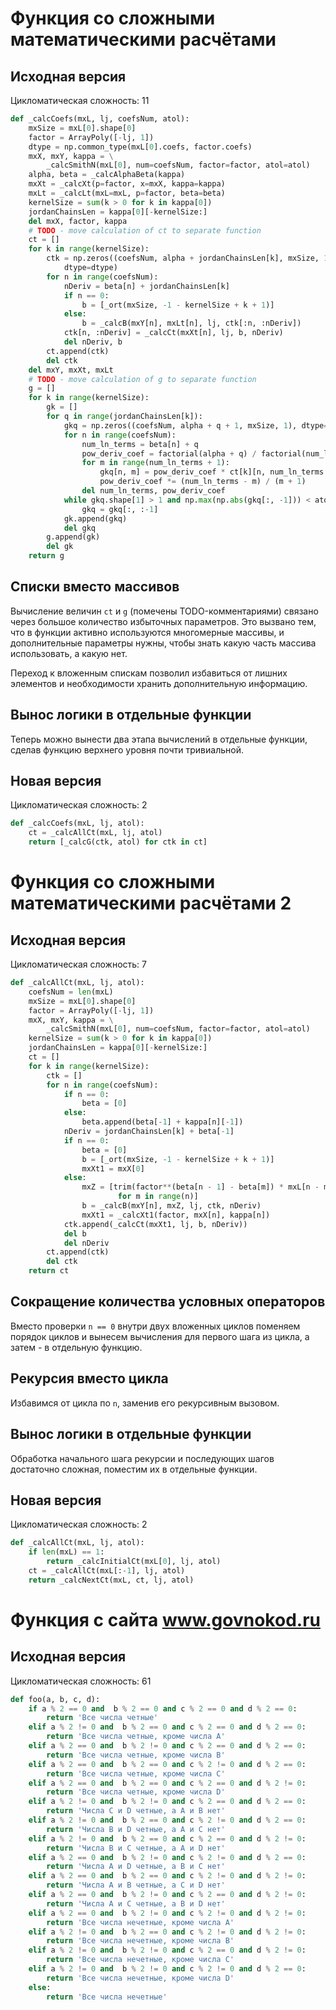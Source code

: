 # Функция со сложными математическими расчётами

## Исходная версия
Цикломатическая сложность: 11
```python
def _calcCoefs(mxL, lj, coefsNum, atol):
    mxSize = mxL[0].shape[0]
    factor = ArrayPoly([-lj, 1])
    dtype = np.common_type(mxL[0].coefs, factor.coefs)
    mxX, mxY, kappa = \
        _calcSmithN(mxL[0], num=coefsNum, factor=factor, atol=atol)
    alpha, beta = _calcAlphaBeta(kappa)
    mxXt = _calcXt(p=factor, x=mxX, kappa=kappa)
    mxLt = _calcLt(mxL=mxL, p=factor, beta=beta)
    kernelSize = sum(k > 0 for k in kappa[0])
    jordanChainsLen = kappa[0][-kernelSize:]
    del mxX, factor, kappa
    # TODO - move calculation of ct to separate function
    ct = []
    for k in range(kernelSize):
        ctk = np.zeros((coefsNum, alpha + jordanChainsLen[k], mxSize, 1),
            dtype=dtype)
        for n in range(coefsNum):
            nDeriv = beta[n] + jordanChainsLen[k]
            if n == 0:
                b = [_ort(mxSize, -1 - kernelSize + k + 1)]
            else:
                b = _calcB(mxY[n], mxLt[n], lj, ctk[:n, :nDeriv])
            ctk[n, :nDeriv] = _calcCt(mxXt[n], lj, b, nDeriv)
            del nDeriv, b
        ct.append(ctk)
        del ctk
    del mxY, mxXt, mxLt
    # TODO - move calculation of g to separate function
    g = []
    for k in range(kernelSize):
        gk = []
        for q in range(jordanChainsLen[k]):
            gkq = np.zeros((coefsNum, alpha + q + 1, mxSize, 1), dtype=complex)
            for n in range(coefsNum):
                num_ln_terms = beta[n] + q
                pow_deriv_coef = factorial(alpha + q) / factorial(num_ln_terms)
                for m in range(num_ln_terms + 1):
                    gkq[n, m] = pow_deriv_coef * ct[k][n, num_ln_terms - m]
                    pow_deriv_coef *= (num_ln_terms - m) / (m + 1)
                del num_ln_terms, pow_deriv_coef
            while gkq.shape[1] > 1 and np.max(np.abs(gkq[:, -1])) < atol:
                gkq = gkq[:, :-1]
            gk.append(gkq)
            del gkq
        g.append(gk)
        del gk
    return g
```

## Списки вместо массивов
Вычисление величин `ct` и `g` (помечены TODO-комментариями) связано через большое количество избыточных параметров.
Это вызвано тем, что в функции активно используются многомерные массивы,
и дополнительные параметры нужны, чтобы знать какую часть массива использовать, а какую нет.

Переход к вложенным спискам позволил избавиться от лишних элементов и необходимости хранить дополнительную информацию.

## Вынос логики в отдельные функции
Теперь можно вынести два этапа вычислений в отдельные функции,
сделав функцию верхнего уровня почти тривиальной.

## Новая версия
Цикломатическая сложность: 2
```python
def _calcCoefs(mxL, lj, atol):
    ct = _calcAllCt(mxL, lj, atol)
    return [_calcG(ctk, atol) for ctk in ct]
```


# Функция со сложными математическими расчётами 2

## Исходная версия
Цикломатическая сложность: 7
```python
def _calcAllCt(mxL, lj, atol):
    coefsNum = len(mxL)
    mxSize = mxL[0].shape[0]
    factor = ArrayPoly([-lj, 1])
    mxX, mxY, kappa = \
        _calcSmithN(mxL[0], num=coefsNum, factor=factor, atol=atol)
    kernelSize = sum(k > 0 for k in kappa[0])
    jordanChainsLen = kappa[0][-kernelSize:]
    ct = []
    for k in range(kernelSize):
        ctk = []
        for n in range(coefsNum):
            if n == 0:
                beta = [0]
            else:
                beta.append(beta[-1] + kappa[n][-1])
            nDeriv = jordanChainsLen[k] + beta[-1]
            if n == 0:
                beta = [0]
                b = [_ort(mxSize, -1 - kernelSize + k + 1)]
                mxXt1 = mxX[0]
            else:
                mxZ = [trim(factor**(beta[n - 1] - beta[m]) * mxL[n - m](ArrayPoly([m, 1]))) \
                        for m in range(n)]
                b = _calcB(mxY[n], mxZ, lj, ctk, nDeriv)
                mxXt1 = _calcXt1(factor, mxX[n], kappa[n])
            ctk.append(_calcCt(mxXt1, lj, b, nDeriv))
            del b
            del nDeriv
        ct.append(ctk)
        del ctk
    return ct
```

## Сокращение количества условных операторов
Вместо проверки `n == 0` внутри двух вложенных циклов
поменяем порядок циклов и вынесем вычисления для первого шага
из цикла, а затем - в отдельную функцию.

## Рекурсия вместо цикла
Избавимся от цикла по `n`, заменив его рекурсивным вызовом.

## Вынос логики в отдельные функции
Обработка начального шага рекурсии и последующих шагов достаточно сложная,
поместим их в отдельные функции.

## Новая версия
Цикломатическая сложность: 2
```python
def _calcAllCt(mxL, lj, atol):
    if len(mxL) == 1:
        return _calcInitialCt(mxL[0], lj, atol)
    ct = _calcAllCt(mxL[:-1], lj, atol)
    return _calcNextCt(mxL, ct, lj, atol)
```


# Функция с сайта www.govnokod.ru

## Исходная версия
Цикломатическая сложность: 61
```python
def foo(a, b, c, d):
    if a % 2 == 0 and  b % 2 == 0 and c % 2 == 0 and d % 2 == 0:
        return 'Все числа четные'
    elif a % 2 != 0 and  b % 2 == 0 and c % 2 == 0 and d % 2 == 0:
        return 'Все числа четные, кроме числа А'
    elif a % 2 == 0 and  b % 2 != 0 and c % 2 == 0 and d % 2 == 0:
        return 'Все числа четные, кроме числа B'
    elif a % 2 == 0 and  b % 2 == 0 and c % 2 != 0 and d % 2 == 0:
        return 'Все числа четные, кроме числа C'
    elif a % 2 == 0 and  b % 2 == 0 and c % 2 == 0 and d % 2 != 0:
        return 'Все числа четные, кроме числа D'
    elif a % 2 != 0 and  b % 2 != 0 and c % 2 == 0 and d % 2 == 0:
        return 'Числа C и D четные, а А и B нет'
    elif a % 2 != 0 and  b % 2 == 0 and c % 2 != 0 and d % 2 == 0:
        return 'Числа B и D четные, а А и C нет'
    elif a % 2 != 0 and  b % 2 == 0 and c % 2 == 0 and d % 2 != 0:
        return 'Числа B и C четные, а А и D нет'
    elif a % 2 == 0 and  b % 2 != 0 and c % 2 != 0 and d % 2 == 0:
        return 'Числа A и D четные, а B и C нет'
    elif a % 2 == 0 and  b % 2 == 0 and c % 2 != 0 and d % 2 != 0:
        return 'Числа A и B четные, а C и D нет'
    elif a % 2 == 0 and  b % 2 != 0 and c % 2 == 0 and d % 2 != 0:
        return 'Числа A и C четные, а B и D нет'
    elif a % 2 == 0 and  b % 2 != 0 and c % 2 != 0 and d % 2 != 0:
        return 'Все числа нечетные, кроме числа А'
    elif a % 2 != 0 and  b % 2 == 0 and c % 2 != 0 and d % 2 != 0:
        return 'Все числа нечетные, кроме числа B'
    elif a % 2 != 0 and  b % 2 != 0 and c % 2 == 0 and d % 2 != 0:
        return 'Все числа нечетные, кроме числа C'
    elif a % 2 != 0 and  b % 2 != 0 and c % 2 != 0 and d % 2 == 0:
        return 'Все числа нечетные, кроме числа D'
    else:
        return 'Все числа нечетные'
```

